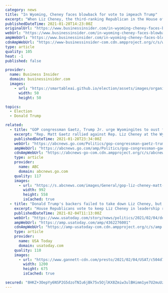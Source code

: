 ```yaml
---
category: news
title: "In Wyoming, Cheney faces blowback for vote to impeach Trump"
excerpt: "When Liz Cheney, the third-ranking Republican in the House of Representatives, decided to vote to impeach a president from her own party, she knew she'd cause some waves. She might not have expected the seismic impact at home."
publishedDateTime: 2021-01-28T14:23:00Z
originalUrl: "https://www.businessinsider.com/in-wyoming-cheney-faces-blowback-for-vote-to-impeach-trump-2021-1"
webUrl: "https://www.businessinsider.com/in-wyoming-cheney-faces-blowback-for-vote-to-impeach-trump-2021-1"
ampWebUrl: "https://www.businessinsider.com/in-wyoming-cheney-faces-blowback-for-vote-to-impeach-trump-2021-1?amp"
cdnAmpWebUrl: "https://www-businessinsider-com.cdn.ampproject.org/c/s/www.businessinsider.com/in-wyoming-cheney-faces-blowback-for-vote-to-impeach-trump-2021-1?amp"
type: article
quality: 105
heat: -1
published: false

provider:
  name: Business Insider
  domain: businessinsider.com
  images:
    - url: "https://smartableai.github.io/election/assets/images/organizations/businessinsider.com-50x50.jpg"
      width: 50
      height: 50

topics:
  - Election
  - Donald Trump

related:
  - title: "GOP congressman Gaetz, Trump Jr. urge Wyomingites to oust fellow Republican Liz Cheney"
    excerpt: "Rep. Matt Gaetz rallied against Rep. Liz Cheney at the Wyoming State Capitol Thursday, escalating the effort among some Republicans to oust her from leadership."
    publishedDateTime: 2021-01-28T23:34:00Z
    webUrl: "https://abcnews.go.com/Politics/gop-congressman-gaetz-trump-jr-urge-wyomingites-oust/story?id=75544628"
    ampWebUrl: "https://abcnews.go.com/amp/Politics/gop-congressman-gaetz-trump-jr-urge-wyomingites-oust/story?id=75544628"
    cdnAmpWebUrl: "https://abcnews-go-com.cdn.ampproject.org/c/s/abcnews.go.com/amp/Politics/gop-congressman-gaetz-trump-jr-urge-wyomingites-oust/story?id=75544628"
    type: article
    provider:
      name: ABC
      domain: abcnews.go.com
    quality: 117
    images:
      - url: "https://s.abcnews.com/images/General/gop-liz-cheney-matt-gaetz-wyoming-04-gty-210128_1611878359548_hpMain_16x9_992.jpg"
        width: 992
        height: 558
        isCached: true
  - title: "Donald Trump's backers failed to take down Liz Cheney, but the Republican 'civil war' isn't near over"
    excerpt: "House Republicans vote to keep Liz Cheney in leadership role, despite her impeachment vote; Trump backers vowed to defeat her in a 2022 GOP primary."
    publishedDateTime: 2021-02-04T11:13:00Z
    webUrl: "https://www.usatoday.com/story/news/politics/2021/02/04/donald-trump-backers-didnt-oust-liz-cheney-but-republican-civil-war-goes/4362276001/"
    ampWebUrl: "https://amp.usatoday.com/amp/4362276001"
    cdnAmpWebUrl: "https://amp-usatoday-com.cdn.ampproject.org/c/s/amp.usatoday.com/amp/4362276001"
    type: article
    provider:
      name: USA Today
      domain: usatoday.com
    quality: 110
    images:
      - url: "https://www.gannett-cdn.com/presto/2021/02/04/USAT/c504d799-03af-495e-b0b4-98042333bc1c-Liz_Cheney_1.jpg?auto=webp&crop=5087,2862,x0,y0&format=pjpg&width=1200"
        width: 1200
        height: 675
        isCached: true

secured: "8HKZ+3OepYy6NSP2G5dzoTNIu6jBk75v5OjlKX8Zmiw3ulBHimm1ye7U2muUzLzaVVADsrjD1DZ8dAXtNNahSWa9uOLVfKIujPE0XxIs50xiHtb0jHsmTITU/DVVTMMtIJcCyH2XTKU8sI6Dacz94Cbz4vc9zRhR235jMTLDM76xK8B1BI0J3LU6RJ5YAV/3si/ZHiyw71dyr1Z2XK4LRVvox7CsSEi1zgljtjfxzlUl5BKKKefEbfd03oMWK2Y42uA+7Kr8l5EXTc0yrRncGMZfnydQAR1ezLM4gJBuu0tLdDSZH4a0omYPN1yHIil9XimHaP04J0FhnPVP3iMu1GS14RgTFPeuhqRkgV3RA78=;6BmEalWvCJQq8qQH/2T3+Q=="
---
```


